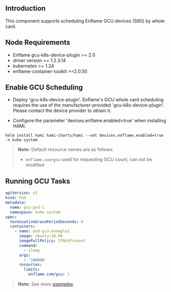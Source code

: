 ## Introduction

This component supports scheduling Enflame GCU devices (S60) by whole card.

## Node Requirements

* Enflame gcu-k8s-device-plugin >= 2.0
* driver version >= 1.2.3.14
* kubernetes >= 1.24
* enflame-container-toolkit >=2.0.50

## Enable GCU Scheduling

* Deploy 'gcu-k8s-device-plugin'. Enflame's GCU whole card scheduling requires the use of the manufacturer-provided 'gcu-k8s-device-plugin'. Please contact the device provider to obtain it.

* Configure the parameter 'devices.enflame.enabled=true' when installing HAMi.

```
helm install hami hami-charts/hami --set devices.enflame.enabled=true -n kube-system
```

> **Note:** Default resource names are as follows:
> - `enflame.com/gcu` used for requesting GCU count, can not be modified

## Running GCU Tasks

```yaml
apiVersion: v1
kind: Pod
metadata:
  name: gcu-pod-1
  namespace: kube-system
spec:
  terminationGracePeriodSeconds: 0
  containers:
    - name: pod-gcu-example1
      image: ubuntu:18.04
      imagePullPolicy: IfNotPresent
      command:
        - sleep
      args:
        - '100000'
      resources:
        limits:
          enflame.com/gcu: 1
```
> **Note:** *See more [examples](../examples/enflame/).*
